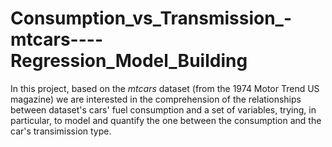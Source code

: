 # Consumption_vs_Transmission_-mtcars----Regression_Model_Building
In this project, based on the *mtcars* dataset (from the 1974 Motor Trend US magazine) we are interested in the comprehension of the relationships between dataset's cars' fuel consumption and a set of variables, trying, in particular, to model and quantify the one between the consumption and the car's transimission type.
